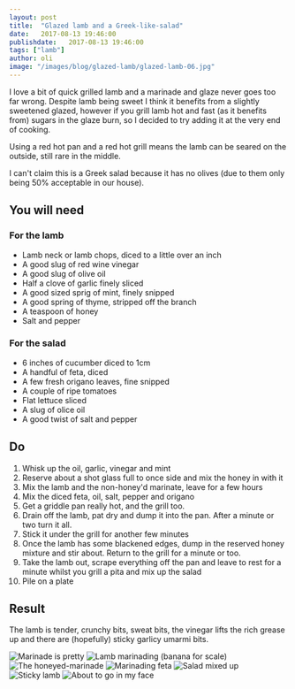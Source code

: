```yaml
---
layout: post
title:  "Glazed lamb and a Greek-like-salad"
date:   2017-08-13 19:46:00
publishdate:   2017-08-13 19:46:00
tags: ["lamb"]
author: oli
image: "/images/blog/glazed-lamb/glazed-lamb-06.jpg"
---
```


I love a bit of quick grilled lamb and a marinade and glaze never goes too far wrong.  Despite lamb being sweet I think it benefits from a slightly sweetened glazed, however if you grill lamb hot and fast (as it benefits from) sugars in the glaze burn, so I decided to try adding it at the very end of cooking.

Using a red hot pan and a red hot grill means the lamb can be seared on the outside, still rare in the middle.

I can't claim this is a Greek salad because it has no olives (due to them only being 50% acceptable in our house).

## You will need


### For the lamb

* Lamb neck or lamb chops, diced to a little over an inch
* A good slug of red wine vinegar
* A good slug of olive oil
* Half a clove of garlic finely sliced
* A good sized sprig of mint, finely snipped
* A good spring of thyme, stripped off the branch
* A teaspoon of honey
* Salt and pepper

### For the salad

* 6 inches of cucumber diced to 1cm
* A handful of feta, diced
* A few fresh origano leaves, fine snipped
* A couple of ripe tomatoes
* Flat lettuce sliced
* A slug of olice oil
* A good twist of salt and pepper

## Do

1. Whisk up the oil, garlic, vinegar and mint
2. Reserve about a shot glass full to once side and mix the honey in with it
3. Mix the lamb and the non-honey'd marinate, leave for a few hours
4. Mix the diced feta, oil, salt, pepper and origano
5. Get a griddle pan really hot, and the grill too.
6. Drain off the lamb, pat dry and dump it into the pan.  After a minute or two turn it all.
7. Stick it under the grill for another few minutes
8. Once the lamb has some blackened edges, dump in the reserved honey mixture and stir about.  Return to the grill for a minute or too.
9. Take the lamb out, scrape everything off the pan and leave to rest for a minute whilst you grill a pita and mix up the salad
10. Pile on a plate 

## Result

The lamb is tender, crunchy bits, sweat bits, the vinegar lifts the rich grease up and there are (hopefully) sticky garlicy umarmi bits.


![Marinade is pretty](/images/blog/glazed-lamb/glazed-lamb-00.jpg)
![Lamb marinading (banana for scale)](/images/blog/glazed-lamb/glazed-lamb-01.jpg)
![The honeyed-marinade](/images/blog/glazed-lamb/glazed-lamb-02.jpg)
![Marinading feta](/images/blog/glazed-lamb/glazed-lamb-03.jpg)
![Salad mixed up](/images/blog/glazed-lamb/glazed-lamb-04.jpg)
![Sticky lamb](/images/blog/glazed-lamb/glazed-lamb-05.jpg)
![About to go in my face](/images/blog/glazed-lamb/glazed-lamb-06.jpg)


